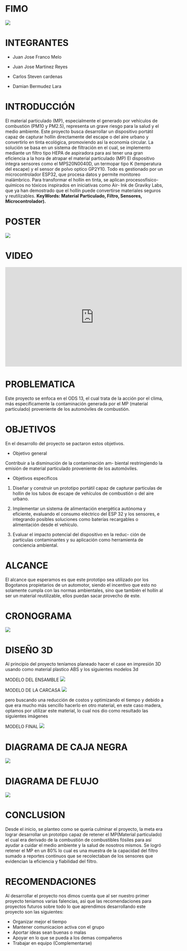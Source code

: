# FIMO

![](https://github.com/DamainBL/FIMO-/blob/main/imagenes/Blue%20Modern%20Photo%20Technology%20YouTube%20Banner.png)

# INTEGRANTES

* Juan Jose Franco Melo

* Juan Jose Martinez Reyes

* Carlos Steven cardenas

* Damian Bermudez Lara

# INTRODUCCIÓN

El material particulado (MP), especialmente el generado por vehículos de combustión (PM10 y PM2.5), representa un grave riesgo para la salud y el medio ambiente. Este proyecto busca desarrollar un dispositivo portátil capaz de capturar hollín directamente del escape o del aire urbano y convertirlo en tinta ecológica, promoviendo así la economía circular. La solución se basa en un sistema de filtración en el cual, se implemento mediante un filtro tipo HEPA de aspiradora para asi tener una gran eficiencia a la hora de atrapar el material particulado (MP) El dispositivo integra sensores como el MPS20N0040D, un termopar tipo K (temperatura del escape) y el sensor de polvo optico GP2Y10. Todo es gestionado por un microcontrolador ESP32, que procesa datos y permite monitoreo inalámbrico. Para transformar el hollín en tinta, se aplican procesosfísico-químicos no tóxicos inspirados en iniciativas como Air- Ink de Graviky Labs, que ya han demostrado que el hollín puede convertirse materiales seguros y reutilizables. **KeyWords: Material Particulado, Filtro, Sensores, Microcontrolador).**

# POSTER

![](https://github.com/DamainBL/FIMO-/blob/main/imagenes/Persuasive%20Research%20Poster%20in%20Orange%20Modern%20Simple%20Style.png)

# VIDEO

<iframe width="560" height="315" src="https://youtu.be/FjSixkWypiU?si=Z_UNcDvtLf3D4SYR" frameborder="0" allowfullscreen></iframe>

# PROBLEMATICA

Este proyecto se enfoca en el ODS 13, el cual trata de la acción por el clima, más específicamente la contaminación generada por el MP (material particulado) proveniente de los automóviles de combustión.


# OBJETIVOS

En el desarrollo del proyecto se pactaron estos objetivos.

* Objetivo general

Contribuir a la disminución de la contaminación am-
biental restringiendo la emisión de material particulado
proveniente de los automóviles.

* Objetivos específicos

1. Diseñar y construir un prototipo portátil capaz de
capturar particulas de hollin de los tubos de escape de
vehículos de combustión o del aire urbano.

2. Implementar un sistema de alimentación energética
autónoma y eficiente, evaluando el consumo eléctrico
del ESP 32 y los sensores, e integrando posibles
soluciones como baterías recargables o alimentación
desde el vehículo.

3. Evaluar el impacto potencial del dispositivo en la reduc-
ción de partículas contaminantes y su aplicación como
herramienta de conciencia ambiental.


# ALCANCE

El alcance que esperamos es que este prototipo sea utilizado por los Bogotanos propietarios de un automotor, siendo el incentivo que esto no solamente cumpla con las normas ambientales, sino que también el hollín al ser un material reutilizable, ellos puedan sacar provecho de este.


# CRONOGRAMA

![](https://github.com/DamainBL/FIMO-/blob/main/imagenes/CRONOGRAMA.png)

# DISEÑO 3D

Al principio del proyecto teníamos planeado hacer el case en impresión 3D usando como material plastico ABS y los siguientes modelos 3d

MODELO DEL ENSAMBLE
![](https://github.com/DamainBL/FIMO-/blob/main/imagenes/github1.png)

MODELO DE LA CARCASA
![](https://github.com/DamainBL/FIMO-/blob/main/imagenes/github2.png)

pero buscando una reducción de costos y optimizando el tiempo y debido a que era mucho más sencillo hacerlo en otro material, en este caso madera, optamos por utilizar este material, lo cual nos dio como resultado las siguientes imágenes

MODELO FINAL
![](https://github.com/DamainBL/FIMO-/blob/main/imagenes/github3.jpeg)

# DIAGRAMA DE CAJA NEGRA  

![](https://github.com/DamainBL/FIMO-/blob/main/imagenes/Captura1.PNG)

# DIAGRAMA DE FLUJO

![](https://github.com/DamainBL/FIMO-/blob/main/imagenes/Captura2.PNG)

# CONCLUSION

Desde el inicio, se planteo como se quería culminar el proyecto, la meta era lograr desarrollar un prototipo capaz de retener el MP(Material particulado) el cual era derivado de la combustión de combustibles fósiles para así ayudar a cuidar el medio ambiente y la salud de nosotros mismos. Se logró retener el MP en un 80% lo cual es una muestra de la capacidad del filtro sumado a reportes continuos que se recolectaban de los sensores que evidencian la eficiencia y fiabilidad del filtro.

# RECOMENDACIONES

Al desarrollar el proyecto nos dimos cuenta que al ser nuestro primer proyecto teniamos varias falencias, asi que las recomendaciones para proyectos futuros sobre todo lo que aprendimos desarrollando este proyecto son las siguientes:

* Organizar mejor el tiempo
* Mantener comunicacion activa con el grupo
* Aportar ideas sean buenas o malas
* Apoyar en lo que se pueda a los demas compañeros
* Trabajar en equipo (Complementarse)

